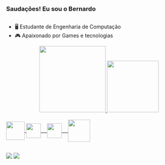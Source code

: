### Saudações! Eu sou o Bernardo
##




- 🖥 Estudante de Engenharia de Computação
- 🎮 Apaixonado por Games e tecnologias

<div align="center">
  <a href="https://github.com/BernardoHalfeld">
  <img height="180em" src="https://github-readme-stats.vercel.app/api?username=BernardoHalfeld&show_icons=true&theme=dark&include_all_commits=true&count_private=true"/>
  <img height="140em" src="https://github-readme-stats.vercel.app/api/top-langs/?username=BernardoHalfeld&layout=compact&langs_count=7&theme=dark"/>
</div>
  
  <div style="display: inline_block"><br>
    <img align="center" height="50" width="50"
    <img src="https://cdn.jsdelivr.net/gh/devicons/devicon/icons/java/java-original-wordmark.svg" />
    <img align="center" height="40" width="40"
    <img src="https://cdn.jsdelivr.net/gh/devicons/devicon/icons/c/c-original.svg" />ㅤ    
    <img align="center" height="40" width="40"
    <img src="https://cdn.jsdelivr.net/gh/devicons/devicon/icons/arduino/arduino-original-wordmark.svg" />ﾠ
    <img align="center" height="60" width="60"
    <img src="https://cdn.jsdelivr.net/gh/devicons/devicon/icons/mysql/mysql-original-wordmark.svg" />
</div>
  
  ##
 
  <div>
  <a href="https://www.instagram.com/bernardo_halfeld_/" target="_blank"><img src="https://img.shields.io/badge/-Instagram-%23E4405F?style=for-the-badge&logo=instagram&logoColor=white" target="_blank"></a>
  <a href = "mailto:nebiasbernardo@gmail.com"><img src="https://img.shields.io/badge/-Gmail-%23333?style=for-the-badge&logo=gmail&logoColor=white" target="_blank"></a>
  </div>
  
